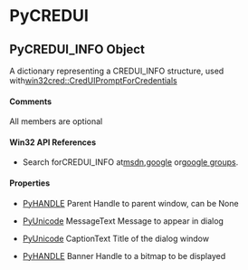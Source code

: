 # PyCREDUI

## PyCREDUI\_INFO Object



A dictionary representing a CREDUI\_INFO structure, used with[win32cred::CredUIPromptForCredentials](win32cred.md#win32credcreduipromptforcredentials)

#### Comments


All members are optional

#### Win32 API References


  - Search forCREDUI\_INFO at[msdn](http://search.msdn.microsoft.com/search/results.aspx?view=msdn&query=CREDUI.md#http://search.msdn.microsoft.com/search/results.aspx?view=msdn&query=creduiinfo),[google](http://www.google.com/search?q=CREDUI.md#http://www.google.com/search?q=creduiinfo) or[google groups](http://groups.google.com/groups?q=CREDUI.md#http://groups.google.com/groups?q=creduiinfo)\.

#### Properties

  - [PyHANDLE](#pyhandle) Parent
    Handle to parent window, can be None

  - [PyUnicode](#pyunicode) MessageText
    Message to appear in dialog

  - [PyUnicode](#pyunicode) CaptionText
    Title of the dialog window

  - [PyHANDLE](#pyhandle) Banner
    Handle to a bitmap to be displayed